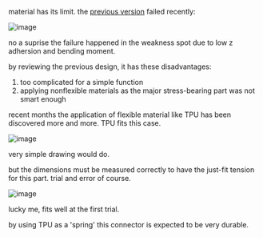 
material has its limit. the [previous version](https://github.com/treesess/STEAMRELAY/blob/main/showcase/231209%20hex%20desk%20joint/readme.md) failed recently: 

![image](https://github.com/user-attachments/assets/eca8ff35-d5c9-41b0-b694-e9b305b09d17)

no a suprise the failure happened in the weakness spot due to low z adhersion and bending moment. 

by reviewing the previous design, it has these disadvantages: 

1) too complicated for a simple function
2) applying nonflexible materials as the major stress-bearing part was not smart enough

recent months the application of flexible material like TPU has been discovered more and more. TPU fits this case. 

![image](https://github.com/user-attachments/assets/71eedf77-016b-4b37-8665-61c1ae1ee9a2)

very simple drawing would do. 

but the dimensions must be measured correctly to have the just-fit tension for this part. trial and error of course. 

![image](https://github.com/user-attachments/assets/375defb4-dd6d-483e-bc43-fd4e6ef4e3ce)

lucky me, fits well at the first trial. 

by using TPU as a 'spring' this connector is expected to be very durable. 
